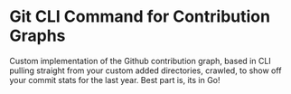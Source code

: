# Git CLI Command for Contribution Graphs

Custom implementation of the Github contribution graph, based in CLI pulling straight from your custom added directories, crawled, to show off your commit stats for the last year. Best part is, its in Go!
